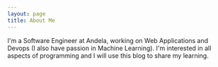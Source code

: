 ```yaml
---
layout: page
title: About Me
---
```


I'm a Software Engineer at Andela, working on Web Applications and Devops (I also have passion in Machine Learning). I'm interested in all aspects of programming and I will use this blog to share my learning.
